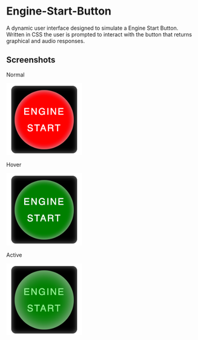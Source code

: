 # Engine-Start-Button

A dynamic user interface designed to simulate a Engine Start Button. Written in CSS the user is prompted to interact with the button that returns graphical and audio responses.

## Screenshots

Normal

<img width="200" src="screenshots-button/enginestartbutton1.png">

Hover

<img width="200" src="screenshots-button/enginestartbutton2.png">

Active

<img width="200" src="screenshots-button/enginestartbutton3.png">
